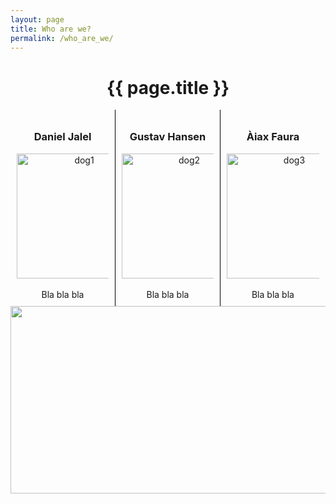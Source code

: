 ```yaml
---
layout: page
title: Who are we?
permalink: /who_are_we/
---
```


<h1 align="center" class="page-heading">{{ page.title }}</h1>

<html>
<head>
	<title>The authors</title>
	<style>
		.column {
			float: left;
			width: 33.33%;
			padding: 10px;
			box-sizing: border-box;
            text-align: center;
		}
		.column img {
			display: block; /* make the image a block element */
			max-width: 100%; /* set the maximum width of the image to the width of its parent element */
			height: auto; /* allow the height of the image to adjust proportionally */
			margin: 0 auto; /* center the image horizontally */
		}
		.column p {
			width: 80%; /* set the width of the paragraph text to 80% of the column */
			margin: 0 auto; /* center the paragraph text horizontally */
		}
        .border-right {
            border-right: 1px solid black;
        }
		.clearfix::after {
			content: "";
			clear: both;
			display: table;
		}
		.centered-image {
			display: block;
			margin-left: auto;
			margin-right: auto;
		}
	</style>
</head>
<body>
	<div class="column border-right">
        <h3 align="center"> Daniel Jalel </h3>
        <img src="/SocialDataFinalProject/site_content/giphy.gif" alt="dog1" width="200" height="200">
        <br>
        <p>Bla bla bla</p>
	</div>
	<div class="column border-right">
        <h3 align="center"> Gustav Hansen </h3>
        <img src="/SocialDataFinalProject/site_content/giphy (1).gif" alt="dog2" width="200" height="200">
        <br>
        <p align="center">Bla bla bla</p>
	</div>
	<div class="column">
        <h3 align="center"> Àiax Faura </h3>
        <img src="/SocialDataFinalProject/site_content/giphy (2).gif" alt="dog3" width="200" height="200">
        <br>
        <p align="center">Bla bla bla</p>
	</div>
	<div class="clearfix"></div>
		<img src = "/SocialDataFinalProject/site_content/giphy (3).gif" width=600 height=300 class="centered-image">
</body>
</html>